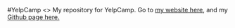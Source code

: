 #YelpCamp
<>
My repository for YelpCamp. Go to <a href="https://limitless-fortress-08264.herokuapp.com/">my website here</a>, and my <a href="https://github.com/zxsquared/yelpcamp">Github page here.</a>
